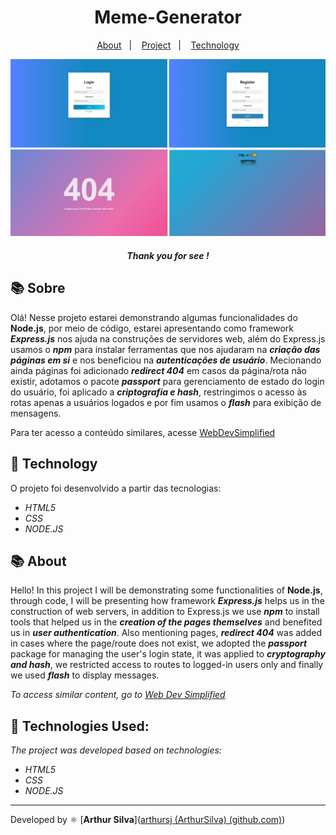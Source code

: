 <h1 align="center"> 
    Meme-Generator
</h1>
<p align="center">
  <a href="#-About">About</a>&nbsp;&nbsp;&nbsp;|&nbsp;&nbsp;&nbsp;
  <a href="#-Project">Project</a>&nbsp;&nbsp;&nbsp;|&nbsp;&nbsp;&nbsp;
  <a href="#-Technology">Technology</a>
</p>
<p align="center">
    <img src="./img/node.png">
</p>



<h5 style="text-align: center"> Thank you for see !</h5>


## 📚 Sobre

Olá! Nesse projeto estarei demonstrando algumas funcionalidades do **Node.js**, por meio de código, estarei apresentando como framework **_Express.js_** nos ajuda na construções de servidores web, além do Express.js usamos o **_npm_** para instalar ferramentas que nos ajudaram na **_criação das páginas em si_** e nos beneficiou na **_autenticações de usuário_**. Mecionando ainda páginas foi adicionado **_redirect 404_** em casos da página/rota não existir, adotamos o pacote **_passport_** para gerenciamento de estado do login do usuário, foi aplicado a **_criptografia e hash_**, restringimos o acesso às rotas apenas a usuários logados e por fim usamos o **_flash_** para exibição de mensagens.

Para ter acesso a conteúdo similares, acesse [WebDevSimplified](https://www.youtube.com/@WebDevSimplified)



## 🚀 Technology

O projeto foi desenvolvido a partir das tecnologias:

- *HTML5*
- *CSS*
- *NODE.JS*



## 📚 About

Hello! In this project I will be demonstrating some functionalities of **Node.js**, through code, I will be presenting how framework **_Express.js_** helps us in the construction of web servers, in addition to Express.js we use **_npm_** to install tools that helped us in the **_creation of the pages themselves_** and benefited us in **_user authentication_**. Also mentioning pages, **_redirect 404_** was added in cases where the page/route does not exist, we adopted the **_passport_** package for managing the user's login state, it was applied to **_cryptography and hash_**, we restricted access to routes to logged-in users only and finally we used **_flash_** to display messages.



*To access similar content, go to [Web Dev Simplified]((https://www.youtube.com/@WebDevSimplified))*


## 🚀 Technologies Used:

*The project was developed based on technologies:*

- *HTML5*
- *CSS*
- *NODE.JS*

--------------


Developed by :atom_symbol: [**Arthur Silva**]([arthursj (ArthurSilva) (github.com)](https://github.com/arthursj))
